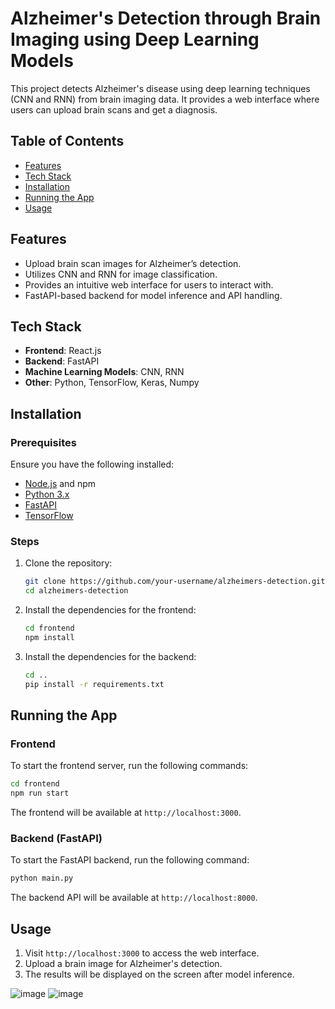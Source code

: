 # Alzheimer's Detection through Brain Imaging using Deep Learning Models

This project detects Alzheimer's disease using deep learning techniques (CNN and RNN) from brain imaging data. It provides a web interface where users can upload brain scans and get a diagnosis.

## Table of Contents

- [Features](#features)
- [Tech Stack](#tech-stack)
- [Installation](#installation)
- [Running the App](#running-the-app)
- [Usage](#usage)

## Features

- Upload brain scan images for Alzheimer’s detection.
- Utilizes CNN and RNN for image classification.
- Provides an intuitive web interface for users to interact with.
- FastAPI-based backend for model inference and API handling.

## Tech Stack

- **Frontend**: React.js
- **Backend**: FastAPI
- **Machine Learning Models**: CNN, RNN
- **Other**: Python, TensorFlow, Keras, Numpy

## Installation

### Prerequisites

Ensure you have the following installed:

- [Node.js](https://nodejs.org/) and npm
- [Python 3.x](https://www.python.org/)
- [FastAPI](https://fastapi.tiangolo.com/)
- [TensorFlow](https://www.tensorflow.org/)

### Steps

1. Clone the repository:

   ```bash
   git clone https://github.com/your-username/alzheimers-detection.git
   cd alzheimers-detection
   ```

2. Install the dependencies for the frontend:

   ```bash
   cd frontend
   npm install
   ```

3. Install the dependencies for the backend:

   ```bash
   cd ..
   pip install -r requirements.txt
   ```

## Running the App

### Frontend

To start the frontend server, run the following commands:

```bash
cd frontend
npm run start
```

The frontend will be available at `http://localhost:3000`.

### Backend (FastAPI)

To start the FastAPI backend, run the following command:

```bash
python main.py
```

The backend API will be available at `http://localhost:8000`.

## Usage

1. Visit `http://localhost:3000` to access the web interface.
2. Upload a brain image for Alzheimer's detection.
3. The results will be displayed on the screen after model inference.

![image](https://github.com/user-attachments/assets/6970eb39-5b86-4a81-9400-834910413135)
![image](https://github.com/user-attachments/assets/e5de7d96-03e1-48ab-a8c3-955e6e6a7f72)



